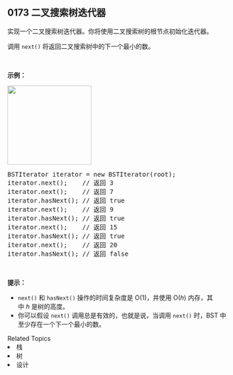 ## 0173 二叉搜索树迭代器

<p>实现一个二叉搜索树迭代器。你将使用二叉搜索树的根节点初始化迭代器。</p>

<p>调用 <code>next()</code> 将返回二叉搜索树中的下一个最小的数。</p>

<p>&nbsp;</p>

<p><strong>示例：</strong></p>

<p><strong><img alt="" src="https://assets.leetcode-cn.com/aliyun-lc-upload/uploads/2018/12/25/bst-tree.png" style="height: 178px; width: 189px;"></strong></p>

<pre>BSTIterator iterator = new BSTIterator(root);
iterator.next();    // 返回 3
iterator.next();    // 返回 7
iterator.hasNext(); // 返回 true
iterator.next();    // 返回 9
iterator.hasNext(); // 返回 true
iterator.next();    // 返回 15
iterator.hasNext(); // 返回 true
iterator.next();    // 返回 20
iterator.hasNext(); // 返回 false</pre>

<p>&nbsp;</p>

<p><strong>提示：</strong></p>

<ul>
	<li><code>next()</code>&nbsp;和&nbsp;<code>hasNext()</code>&nbsp;操作的时间复杂度是&nbsp;O(1)，并使用&nbsp;O(<em>h</em>) 内存，其中&nbsp;<em>h&nbsp;</em>是树的高度。</li>
	<li>你可以假设&nbsp;<code>next()</code>&nbsp;调用总是有效的，也就是说，当调用 <code>next()</code>&nbsp;时，BST 中至少存在一个下一个最小的数。</li>
</ul>
<div><div>Related Topics</div><div><li>栈</li><li>树</li><li>设计</li></div></div>
